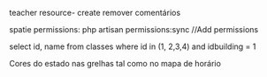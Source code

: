 teacher resource- create
    remover comentários

spatie permissions:
php artisan permissions:sync //Add permissions


select id, name
from classes
where id in (1, 2,3,4) and idbuilding = 1 


Cores do estado nas grelhas tal como no mapa de horário